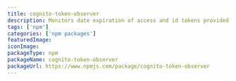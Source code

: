 ```yaml
---
title: cognito-token-observer
description: Monitors date expiration of access and id tokens provided by Amazon Cognito. Refreshes when expired.
tags: ['npm']
categories: ['npm packages']
featuredImage:
iconImage:
packageType: npm
packageName: cognito-token-observer
packageUrl: https://www.npmjs.com/package/cognito-token-observer
---
```

